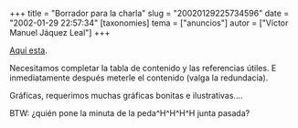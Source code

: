 +++
title = "Borrador para la charla"
slug = "20020129225734596"
date = "2002-01-29 22:57:34"
[taxonomies]
tema = ["anuncios"]
autor = ["Víctor Manuel Jáquez Leal"]
+++

[Aquí esta](/gto).

Necesitamos completar la tabla de contenido y las referencias útiles. E
inmediatamente después meterle el contenido (valga la redundacia).

Gráficas, requerimos muchas gráficas bonitas e ilustrativas....

BTW: ¿quién pone la minuta de la peda^H^H^H^H junta pasada?

